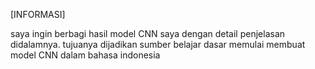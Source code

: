 [INFORMASI]

saya ingin berbagi hasil model CNN saya dengan detail penjelasan didalamnya. tujuanya dijadikan sumber belajar dasar memulai membuat model CNN dalam bahasa indonesia
